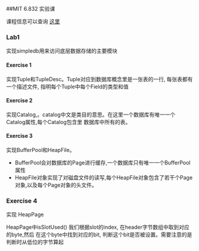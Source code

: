 ##MIT 6.832 实验课

课程信息可以查询 [这里](https://github.com/MIT-DB-Class/course-info-2017)

### Lab1

实现simpledb用来访问底层数据存储的主要模块

#### Exercise 1

实现Tuple和TupleDesc。Tuple对应到数据库概念里是一张表的一行, 每张表都有一个描述文件,
指明每个Tuple中每个Field的类型和值

#### Exercise 2

实现Catalog,。catalog中文是类目的意思。在这里一个数据库有唯一一个Catalog属性,每个Catalog包含里
数据库中所有的表。

#### Exercise 3
实现BufferPool和HeapFile。
* BufferPool会对数据库的Page进行缓存,一个数据库只有唯一一个BufferPool属性
* HeapFile对象实现了对磁盘文件的读写,每个HeapFile对象包含了若干个Page对象,以及每个Page对象的头文件。

### Exercise 4

实现 HeapPage

HeapPage中isSlotUsed() 我们根据slot的index, 在header字节数组中取到对应的byte,然后
在这个byte中找到对应的bit, 判断这个bit是否被设置。需要注意的是判断时从低位的字节算起